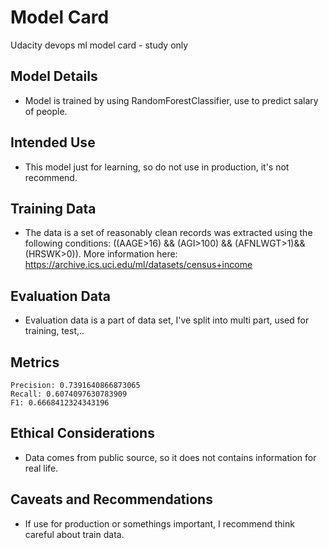 # Model Card
Udacity devops ml model card - study only

## Model Details
- Model is trained by using RandomForestClassifier, use to predict salary of people.

## Intended Use
- This model just for learning, so do not use in production, it's not recommend.

## Training Data
- The data is a set of reasonably clean records was extracted using the following conditions: ((AAGE>16) && (AGI>100) && (AFNLWGT>1)&& (HRSWK>0)). More information here: https://archive.ics.uci.edu/ml/datasets/census+income

## Evaluation Data
- Evaluation data is a part of data set, I've split into multi part, used for training, test,..

## Metrics

```
Precision: 0.7391640866873065
Recall: 0.6074097630783909
F1: 0.6668412324343196
```

## Ethical Considerations
- Data comes from public source, so it does not contains information for real life.

## Caveats and Recommendations
- If use for production or somethings important, I recommend think careful about train data.